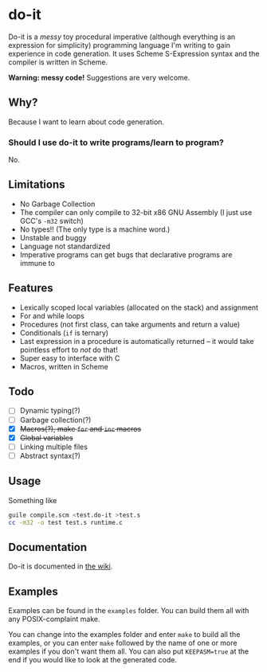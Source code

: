 # do-it
Do-it is a _messy_ toy procedural imperative (although everything is an expression for simplicity) programming language I'm writing to gain experience in code generation. It uses Scheme S-Expression syntax and the compiler is written in Scheme.

**Warning: messy code!** Suggestions are very welcome.

## Why?
Because I want to learn about code generation.

### Should I use do-it to write programs/learn to program?
No.

## Limitations
* No Garbage Collection
* The compiler can only compile to 32-bit x86 GNU Assembly
  (I just use GCC's `-m32` switch)
* No types!! (The only type is a machine word.)
* Unstable and buggy
* Language not standardized
* Imperative programs can get bugs that declarative programs are immune to

## Features
* Lexically scoped local variables (allocated on the stack) and assignment
* For and while loops
* Procedures (not first class, can take arguments and return a value)
* Conditionals (`if` is ternary)
* Last expression in a procedure is automatically returned &ndash; it would take pointless effort to *not* do that!
* Super easy to interface with C
* Macros, written in Scheme

## Todo
- [ ] Dynamic typing(?)
- [ ] Garbage collection(?)
- [x] ~~Macros(?), make `for` and `inc` macros~~
- [x] ~~Global variables~~
- [ ] Linking multiple files
- [ ] Abstract syntax(?)

## Usage
Something like
```sh
guile compile.scm <test.do-it >test.s
cc -m32 -o test test.s runtime.c
```

## Documentation
Do-it is documented in [the wiki](https://github.com/Jonathan50/do-it/wiki).

## Examples
Examples can be found in the `examples` folder. You can build them all with any POSIX-complaint make.

You can change into the examples folder and enter `make` to build all the examples, or you can enter `make` followed by the name of one or more examples if you don't want them all. You can also put `KEEPASM=true` at the end if you would like to look at the generated code.
